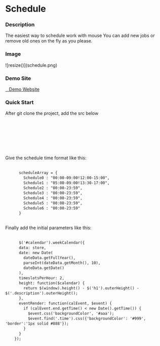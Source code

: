 # Schedule
<h3>Description</h3>
    The easiest way to schedule work with mouse
    You can add new jobs or remove old ones on the fly as you please.
<h3>Image</h3>
    ![resize()](schedule.png)
<h3>Demo Site</h3>
   <a href="http://makodoben.github.io/Schedule">&nbsp;&nbsp; Demo Website</a>
<h3>Quick Start</h3>
  After git clone the project, add the src below
  <pre><code>
    <script language="javascript" src="./js/jquery.min.js" type="text/javascript"></script>
    <script language="javascript" src="./js/jquery-ui-1.8.11.custom.min.js" type="text/javascript"></script>
    <script language="javascript" src="./js/date.js" type="text/javascript"></script>
    <script language="javascript" src="./js/jquery.weekcalendar.js" type="text/javascript"></script>
  </code></pre>
  Give the schedule time format like this:
  <pre><code>
      scheduleArray = {
        Schedule0 : "00:00-09:00!12:00-15:00",
        Schedule1 : "05:00-09:00!13:30-17:00",
        Schedule2 : "00:00-23:59",
        Schedule3 : "00:00-23:59",
        Schedule4 : "00:00-23:59",
        Schedule5 : "00:00-23:59",
        Schedule6 : "00:00-23:59"
      }     
  </pre></code>
  Finally add the initial parameters like this:
   <pre><code>
      $('#calendar').weekCalendar({
      data: store, 
      date: new Date( 
        dateData.getFullYear(),
        parseInt(dateData.getMonth(), 10),
        dateData.getDate() 
      ),
      timeslotsPerHour: 2,
      height: function($calendar) {
        return $(window).height() - $('h1').outerHeight() - $('.description').outerHeight();
      },
      eventRender: function(calEvent, $event) {
        if (calEvent.end.getTime() < new Date().getTime()) {
          $event.css('backgroundColor', '#aaa');
          $event.find('.time').css({'backgroundColor': '#999', 'border':'1px solid #888'});
        }
      }
    });
  </code></pre>
